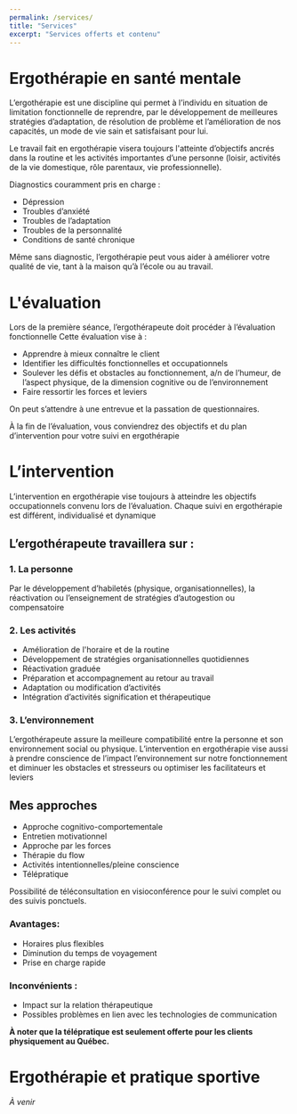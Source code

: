 ```yaml
---
permalink: /services/
title: "Services"
excerpt: "Services offerts et contenu"
---
```



# Ergothérapie en santé mentale

L’ergothérapie est une discipline qui permet à l’individu en situation de limitation fonctionnelle de reprendre, par le développement de meilleures stratégies d’adaptation, de résolution de problème et l’amélioration de nos capacités, un mode de vie sain et satisfaisant pour lui. 

Le travail fait en ergothérapie visera toujours l'atteinte d’objectifs ancrés dans la routine et les activités importantes d’une personne (loisir, activités de la vie domestique, rôle parentaux, vie professionnelle).

Diagnostics couramment pris en charge :
- Dépression
- Troubles d’anxiété
- Troubles de l’adaptation
- Troubles de la personnalité
- Conditions de santé chronique

Même sans diagnostic, l’ergothérapie peut vous aider à améliorer votre qualité de vie, tant à la maison qu’à l’école ou au travail.

# L'évaluation
Lors de la première séance, l’ergothérapeute doit procéder à l’évaluation fonctionnelle
Cette évaluation vise à : 
- Apprendre à mieux connaître le client
- Identifier les difficultés fonctionnelles et occupationnels 
- Soulever les défis et obstacles au fonctionnement, a/n de l’humeur, de l’aspect physique, de la dimension cognitive ou de l’environnement 
- Faire ressortir les forces et leviers

On peut s’attendre à une entrevue et la passation de questionnaires.

À la fin de l’évaluation, vous conviendrez des objectifs et du plan d’intervention pour votre suivi en ergothérapie

# L’intervention 
L’intervention en ergothérapie vise toujours à atteindre les objectifs occupationnels convenu lors de l’évaluation. Chaque suivi en ergothérapie est différent, individualisé et dynamique 

## L’ergothérapeute travaillera sur :

### 1. La personne
Par le développement d’habiletés (physique, organisationnelles), la réactivation ou l’enseignement de stratégies d’autogestion ou compensatoire

### 2. Les activités
- Amélioration de l'horaire et de la routine 
- Développement de stratégies organisationnelles quotidiennes
- Réactivation graduée
- Préparation et accompagnement au retour au travail
- Adaptation ou modification d’activités
- Intégration d’activités signification et thérapeutique  

### 3. L’environnement
L’ergothérapeute assure la meilleure compatibilité entre la personne et son environnement social ou physique. 
L’intervention en ergothérapie vise aussi à prendre conscience de l’impact l’environnement sur notre fonctionnement et diminuer les obstacles et stresseurs ou optimiser les facilitateurs et leviers

## Mes approches
- Approche cognitivo-comportementale
- Entretien motivationnel 
- Approche par les forces 
- Thérapie du flow
- Activités intentionnelles/pleine conscience
- Télépratique 

Possibilité de téléconsultation en visioconférence pour le suivi complet ou des suivis ponctuels. 

### Avantages:
- Horaires plus flexibles
- Diminution du temps de voyagement 
- Prise en charge rapide

### Inconvénients :
- Impact sur la relation thérapeutique 
- Possibles problèmes en lien avec les technologies de communication

**À noter que la télépratique est seulement offerte pour les clients physiquement au Québec.**

# Ergothérapie et pratique sportive 
*À venir*
